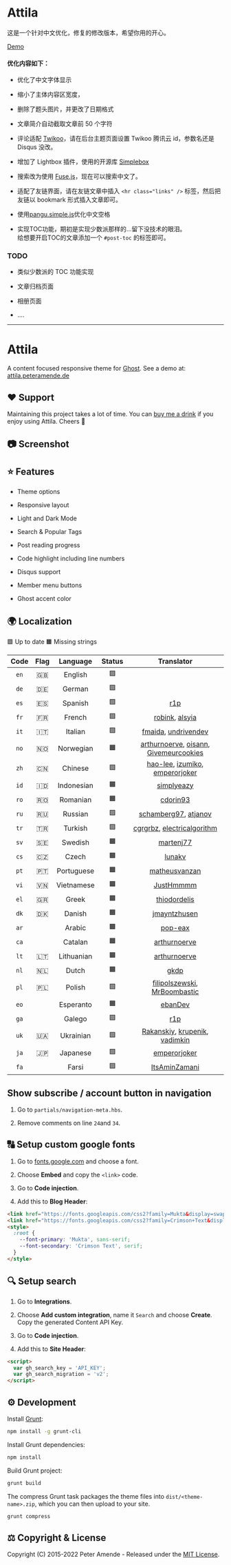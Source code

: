 # Attila

这是一个针对中文优化，修复的修改版本，希望你用的开心。

[Demo](http://1900.live)

#### 优化内容如下：

*   优化了中文字体显示

*   缩小了主体内容区宽度，

*   删除了题头图片，并更改了日期格式

*   文章简介自动截取文章前 50 个字符

*   评论适配 [Twikoo](https://twikoo.js.org)，请在后台主题页面设置 Twikoo 腾讯云 id，参数名还是 Disqus 没改。

*   增加了 Lightbox 插件，使用的开源库 [Simplebox](https://github.com/libhide/simplebox.js)

*   搜索改为使用 [Fuse.js](https://fusejs.io/)，现在可以搜索中文了。

*   适配了友链界面，请在友链文章中插入 `<hr class="links" />` 标签，然后把友链以 bookmark 形式插入文章即可。

*   使用[pangu.simple.js](https://github.com/backrunner/pangu.simple.js)优化中文空格&#x20;

*   实现TOC功能，期初是实现少数派那样的...留下没技术的眼泪。\
    给想要开启TOC的文章添加一个 `#post-toc` 的标签即可。

### TODO

*   类似少数派的 TOC 功能实现

*   文章归档页面

*   相册页面

*   ....

***

# Attila

A content focused responsive theme for [Ghost](https://github.com/tryghost/ghost/). See a demo at: [attila.peteramende.de](https://attila.peteramende.de/)

## ♥️ Support

Maintaining this project takes a lot of time. You can [buy me a drink](https://paypal.me/zutrinken) if you enjoy using Attila. Cheers 🍻

## 📷 Screenshot

## ⭐️ Features

*   Theme options

*   Responsive layout

*   Light and Dark Mode

*   Search & Popular Tags

*   Post reading progress

*   Code highlight including line numbers

*   Disqus support

*   Member menu buttons

*   Ghost accent color

## 🌍 Localization

🟩 Up to date  🟧 Missing strings

| Code | Flag |  Language  | Status |                                                                  Translator                                                                 |
| :--: | :--: | :--------: | :----: | :-----------------------------------------------------------------------------------------------------------------------------------------: |
| `en` | 🇬🇧 |   English  |   🟩   |                                                                                                                                             |
| `de` | 🇩🇪 |   German   |   🟩   |                                                                                                                                             |
| `es` | 🇪🇸 |   Spanish  |   🟩   |                                                        [r1p](https://github.com/r1p)                                                        |
| `fr` | 🇫🇷 |   French   |   🟩   |                                   [robink](https://github.com/robink), [alsyia](https://github.com/alsyia)                                  |
| `it` | 🇮🇹 |   Italian  |   🟩   |                              [fmaida](https://github.com/fmaida), [undrivendev](https://github.com/undrivendev)                             |
| `no` | 🇳🇴 |  Norwegian |   🟧   | [arthurnoerve](https://github.com/arthurnoerve), [oisann](https://github.com/oisann), [Givemeurcookies](https://github.com/givemeurcookies) |
| `zh` | 🇨🇳 |   Chinese  |   🟩   |        [hao-lee](https://github.com/hao-lee), [izumiko](https://github.com/izumiko), [emperorjoker](https://github.com/emperorjoker)        |
| `id` | 🇮🇩 | Indonesian |   🟧   |                                                 [simplyeazy](https://github.com/simplyeazy)                                                 |
| `ro` | 🇷🇴 |  Romanian  |   🟧   |                                                   [cdorin93](https://github.com/cdorin93)                                                   |
| `ru` | 🇷🇺 |   Russian  |   🟩   |                             [schamberg97](https://github.com/schamberg97), [atjanov](https://github.com/atjanov)                            |
| `tr` | 🇹🇷 |   Turkish  |   🟩   |                       [cgrgrbz](https://github.com/cgrgrbz), [electricalgorithm](https://github.com/electricalgorithm)                      |
| `sv` | 🇸🇪 |   Swedish  |   🟧   |                                                  [martenj77](https://github.com/martenj77)                                                  |
| `cs` | 🇨🇿 |    Czech   |   🟧   |                                                     [lunakv](https://github.com/lunakv)                                                     |
| `pt` | 🇵🇹 | Portuguese |   🟧   |                                              [matheusvanzan](https://github.com/matheusvanzan)                                              |
| `vi` | 🇻🇳 | Vietnamese |   🟧   |                                                  [JustHmmmm](https://github.com/justhmmmm)                                                  |
| `el` | 🇬🇷 |    Greek   |   🟧   |                                               [thiodordelis](https://github.com/thiodordelis)                                               |
| `dk` | 🇩🇰 |   Danish   |   🟧   |                                               [jmayntzhusen](https://github.com/jmayntzhusen)                                               |
| `ar` |      |   Arabic   |   🟧   |                                                    [pop-eax](https://github.com/pop-eax)                                                    |
| `ca` |      |   Catalan  |   🟧   |                                               [arthurnoerve](https://github.com/arthurnoerve)                                               |
| `lt` | 🇱🇹 | Lithuanian |   🟧   |                                               [arthurnoerve](https://github.com/arthurnoerve)                                               |
| `nl` | 🇳🇱 |    Dutch   |   🟧   |                                                       [gkdp](https://github.com/gkdp)                                                       |
| `pl` | 🇵🇱 |   Polish   |   🟩   |                     [filipolszewski](https://github.com/filipolszewski), [MrBoombastic](https://github.com/mrboombastic)                    |
| `eo` |      |  Esperanto |   🟧   |                                                    [ebanDev](https://github.com/ebanDev)                                                    |
| `ga` |      |   Galego   |   🟩   |                                                        [r1p](https://github.com/r1p)                                                        |
| `uk` | 🇺🇦 |  Ukrainian |   🟩   |         [Rakanskiy](https://github.com/rakanskiy), [krupenik](https://github.com/krupenik), [vadimkin](https://github.com/vadimkin)         |
| `ja` | 🇯🇵 |  Japanese  |   🟩   |                                               [emperorjoker](https://github.com/emperorjoker)                                               |
| `fa` |      |    Farsi   |   🟩   |                                              [ItsAminZamani](https://github.com/ItsAminZamani)                                              |

## Show subscribe / account button in navigation

1.  Go to `partials/navigation-meta.hbs`.

2.  Remove comments on line `24`and `34`.

## 🔠 Setup custom google fonts

1.  Go to [fonts.google.com](https://fonts.google.com/) and choose a font.

2.  Choose **Embed** and copy the `<link>` code.

3.  Go to **Code injection**.

4.  Add this to **Blog Header**:

```html
<link href="https://fonts.googleapis.com/css2?family=Mukta&display=swap" rel="stylesheet">
<link href="https://fonts.googleapis.com/css2?family=Crimson+Text&display=swap" rel="stylesheet">
<style>
  :root {
    --font-primary: 'Mukta', sans-serif;
    --font-secondary: 'Crimson Text', serif;
  }
</style>
```

## 🔍 Setup search

1.  Go to **Integrations**.

2.  Choose **Add custom integration**, name it `Search` and choose **Create**. Copy the generated Content API Key.

3.  Go to **Code injection**.

4.  Add this to **Site Header**:

```html
<script>
  var gh_search_key = 'API_KEY';
  var gh_search_migration = 'v2';
</script>
```

## ⚙️ Development

Install [Grunt](https://gruntjs.com/getting-started/):

```bash
npm install -g grunt-cli
```

Install Grunt dependencies:

```bash
npm install
```

Build Grunt project:

```bash
grunt build
```

The compress Grunt task packages the theme files into `dist/<theme-name>.zip`, which you can then upload to your site.

```bash
grunt compress
```

## ⚖️ Copyright & License

Copyright (C) 2015-2022 Peter Amende - Released under the [MIT License](https://github.com/zutrinken/attila/blob/master/LICENSE).
